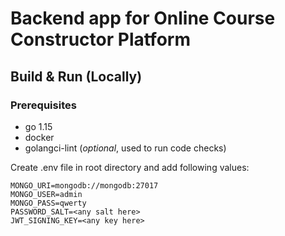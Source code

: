 # Backend app for Online Course Constructor Platform

## Build & Run (Locally)
### Prerequisites
- go 1.15
- docker
- golangci-lint (<i>optional</i>, used to run code checks)

Create .env file in root directory and add following values:
```dotenv
MONGO_URI=mongodb://mongodb:27017
MONGO_USER=admin
MONGO_PASS=qwerty
PASSWORD_SALT=<any salt here>
JWT_SIGNING_KEY=<any key here>
```